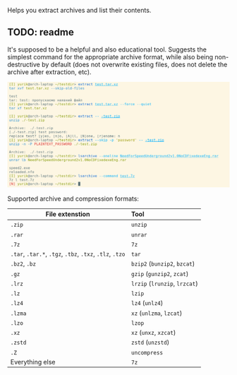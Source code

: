 Helps you extract archives and list their contents.


## TODO: readme

It's supposed to be a helpful and also educational tool. Suggests the simplest command for the appropriate archive format, while also being non-destructive by default (does not overwrite existing files, does not delete the archive after extraction, etc).

![Screenshot](screenshot.png)

Supported archive and compression formats:

| File extenstion | Tool |
| --------------- | :--- |
| `.zip` | `unzip` |
| `.rar` | `unrar` |
| `.7z` | `7z` |
| `.tar`, `.tar.*`, `.tgz`, `.tbz`, `.txz`, `.tlz`, `.tzo` | `tar` |
| `.bz2`, `.bz` | `bzip2` (`bunzip2`, `bzcat`) |
| `.gz` | `gzip` (`gunzip2`, `zcat`) |
| `.lrz` | `lrzip` (`lrunzip`, `lrzcat`) |
| `.lz` | `lzip` |
| `.lz4` | `lz4` (`unlz4`) |
| `.lzma` | `xz` (`unlzma`, `lzcat`) |
| `.lzo` | `lzop` |
| `.xz` | `xz` (`unxz`, `xzcat`) |
| `.zstd` | `zstd` (`unzstd`) |
| `.Z` | `uncompress` |
| Everything else | `7z` |


